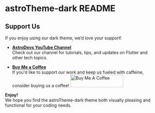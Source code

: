 # astroTheme-dark README

## Support Us

If you enjoy using our dark theme, we’d love your support!

* **[AstroDevs YouTube Channel](https://www.youtube.com/@AstroDevs_Team)**  
  Check out our channel for tutorials, tips, and updates on Flutter and other tech topics.

* **[Buy Me a Coffee](https://www.buymeacoffee.com/astrodevs)**  
  If you'd like to support our work and keep us fueled with caffeine, consider buying us a coffee! <a href="https://www.buymeacoffee.com/astrodevs" target="_blank"><img src="https://cdn.buymeacoffee.com/buttons/default-orange.png" alt="Buy Me A Coffee" height="41" width="174"></a>

**Enjoy!**  
We hope you find the astroTheme-dark theme both visually pleasing and functional for your coding needs.
